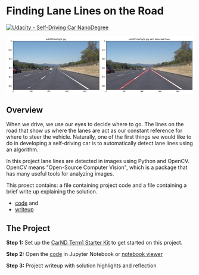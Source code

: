 # **Finding Lane Lines on the Road** 
[![Udacity - Self-Driving Car NanoDegree](https://s3.amazonaws.com/udacity-sdc/github/shield-carnd.svg)](http://www.udacity.com/drive)

<img src="./examples/readme_solid_white_right.jpg" width="600" alt="Combined Image" />

Overview
---

When we drive, we use our eyes to decide where to go.  The lines on the road that show us where the lanes are act as our constant reference for where to steer the vehicle.  Naturally, one of the first things we would like to do in developing a self-driving car is to automatically detect lane lines using an algorithm.

In this project lane lines are detected in images using Python and OpenCV.  OpenCV means "Open-Source Computer Vision", which is a package that has many useful tools for analyzing images.  

This proect contains: a file containing project code and a file containing a brief write up explaining the solution. 

- [code](https://github.com/udacity/CarND-LaneLines-P1/blob/master/P1.ipynb) and 
- [writeup](https://github.com/udacity/CarND-LaneLines-P1/blob/master/writeup_template.md)

The Project
---

**Step 1:** Set up the [CarND Term1 Starter Kit](https://classroom.udacity.com/nanodegrees/nd013/parts/fbf77062-5703-404e-b60c-95b78b2f3f9e/modules/83ec35ee-1e02-48a5-bdb7-d244bd47c2dc/lessons/8c82408b-a217-4d09-b81d-1bda4c6380ef/concepts/4f1870e0-3849-43e4-b670-12e6f2d4b7a7) to get started on this project.

**Step 2:** Open the [code](https://github.com/udacity/CarND-LaneLines-P1/blob/master/P1.ipynb) in Jupyter Notebook or [notebook viewer](https://github.com/udacity/CarND-LaneLines-P1/blob/master/P1.ipynb)

**Step 3:** Project writeup with solution highlights and reflection
